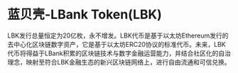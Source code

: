 # 

# 蓝贝壳-LBank Token(LBK)

LBK发行总量恒定为20亿枚，永不增发。LBK代币是基于以太坊Ethereum发行的去中心化区块链数字资产，它是基于以太坊ERC20协议的标准代币。未来，LBK代币将得益于LBank积累的区块链技术与数字金融运营能力，并结合社区化的自治理念，映射至符合LBK金融生态的新兴区块链网络上，进行自由流通和可信兑换。


